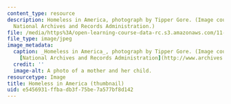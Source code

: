 ```yaml
---
content_type: resource
description: Homeless in America, photograph by Tipper Gore. (Image courtesy of the
  National Archives and Records Administration.)
file: /media/https%3A/open-learning-course-data-rc.s3.amazonaws.com/11-421-housing-and-human-services-spring-2005/e5456931ffbadb3f75be7a577bf8d142_11-421s05-th.jpg
file_type: image/jpeg
image_metadata:
  caption: _Homeless in America_, photograph by Tipper Gore. (Image courtesy of the
    [National Archives and Records Administration](http://www.archives.gov/).)
  credit: ''
  image-alt: A photo of a mother and her child.
resourcetype: Image
title: Homeless in America (thumbnail)
uid: e5456931-ffba-db3f-75be-7a577bf8d142
---
```

